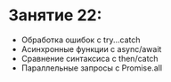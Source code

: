 # Занятие 22:

- Обработка ошибок с try...catch
- Асинхронные функции с async/await
- Сравнение синтаксиса с then/catch
- Параллельные запросы с Promise.all
